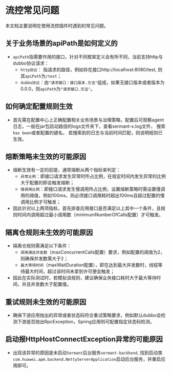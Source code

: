 # 流控常见问题

本文档主要说明在使用流控插件时遇到的常见问题。

## 关于业务场景的apiPath是如何定义的

- `apiPath`指需要作用的接口，针对不同框架定义会有所不同，当前支持http与dubbo协议请求：
    - `http协议`： 指请求的路径，例如存在接口http://localhost:8080/test, 则其`apiPath`为`/test`；
    - `dubbo协议`：由`"请求接口：接口版本.方法"`组成，如果无接口版本或者版本为0.0.0，则`apiPath`为`"请求接口.方法"`。

## 如何确定配置规则生效

- 首先需在配置中心上正确配置相关业务场景与治理策略，配置后可观察agent日志，一般在jar包启动路径的logs文件夹下，查看sermant-x.log文件， 搜索`has been`或者配置的键名， 若搜索到的日志与当前时间匹配，则说明规则已生效。

## 熔断策略未生效的可能原因

- 熔断生效有一定的前提，通常熔断从两个指标来判定：
    - `异常比例`：即接口请求发生异常时所占比例，在规定时间内发生异常的比例大于配置的即会触发熔断；
    - `慢调用比例`：即接口请求发生慢调用所占比例，设置熔断策略时需设置慢调用的阈值，例如100ms，则必须接口调用耗时超出100ms且超过配置的慢调用比例才可触发；
- 因此针对以上两项指标，首先排查应用接口是否满足以上其中一个条件，且规则时间内调用超过最小调用数（minimumNumberOfCalls配置）才可触发。

## 隔离仓规则未生效的可能原因

- 隔离仓规则需满足以下条件：
    - `调用满足并发数`（maxConcurrentCalls配置）要求，例如配置的阈值为2，则确保并发数需大于2；
    - `最大等待时间`（maxWaitDuration配置），即在达到最大并发数时，线程等待最大时间，超过该时间未拿到许可便会触发；
- 因此在实际测试时，若模拟该规则，建议确保业务接口耗时大于最大等待时间，并且并发数大于配置值。

## 重试规则未生效的可能原因

- 确保下游应用抛出的异常或者状态码符合重试策略要求，例如默认dubbo会检测下游是否抛出RpcException，Spring应用则可配置指定状态码检测。

## 启动报HttpHostConnectException异常的可能原因

- 出现该异常的原因是未启动`Sermant`后台服务`sermant-backhend`, 找到启动类`com.huawei.apm.backend.NettyServerApplication`启动后台服务，并重启应用即可。